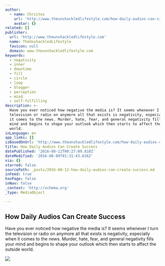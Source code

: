 ```yaml
---
author:
  - name: Christos
    url: 'http://www.theunshackledlifestyle.com/how-daily-audios-can-create-success/'
    avatar: {}
related: []
publisher:
  url: 'http://www.theunshackledlifestyle.com'
  name: TheUnshackledLifestyle
  favicon: null
  domain: www.theunshackledlifestyle.com
keywords:
  - negativity
  - inner
  - downtime
  - fill
  - circle
  - loop
  - blogger
  - perception
  - mind
  - self-fulfilling
description: >-
  Have you ever noticed how negative the media is? It seems whenever I turn the
  television or radio on anymore all that exists is negativity, especially when
  it comes to the news. Murder, hate, fear, and general negativity fills your
  mind and begins to shape your outlook which then starts to affect the outside
  world.
inLanguage: en
app_links: []
isBasedOnUrl: 'http://www.theunshackledlifestyle.com/how-daily-audios-can-create-success/'
title: How Daily Audios Can Create Success
datePublished: '2016-08-12T00:27:09.810Z'
dateModified: '2016-08-09T01:31:43.626Z'
via: {}
starred: false
sourcePath: _posts/2016-08-12-how-daily-audios-can-create-success.md
inFeed: true
hasPage: false
inNav: false
_context: 'http://schema.org'
_type: MediaObject

---
```

<article style=""><h1>How Daily Audios Can Create Success</h1><p>Have you ever noticed how negative the media is? It seems whenever I turn the television or radio on anymore all that exists is negativity, especially when it comes to the news. Murder, hate, fear, and general negativity fills your mind and begins to shape your outlook which then starts to affect the outside world.</p><img src="http://www.theunshackledlifestyle.com/TheUnshackledLifestyle/images/18624/IMG_20150701_174821-EFFECTS.jpg" /></article>
